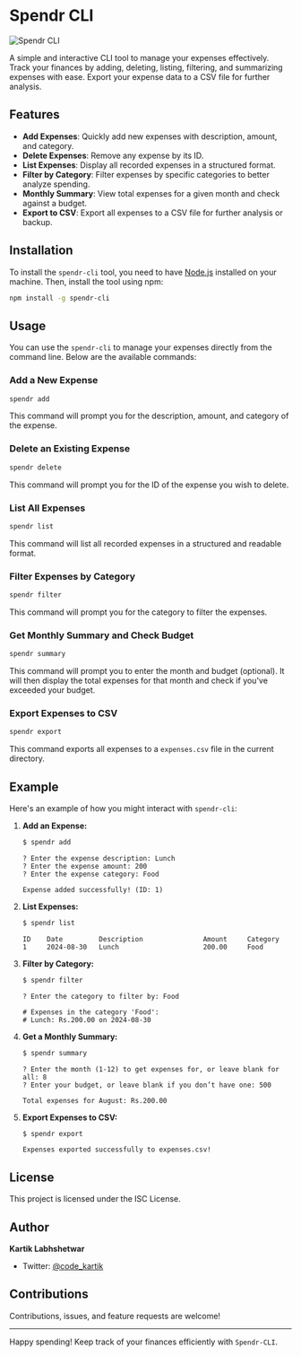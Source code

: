 # Spendr CLI

![Spendr CLI](https://img.shields.io/badge/Spendr-CLI-brightgreen)

A simple and interactive CLI tool to manage your expenses effectively. Track your finances by adding, deleting, listing, filtering, and summarizing expenses with ease. Export your expense data to a CSV file for further analysis.

## Features

- **Add Expenses**: Quickly add new expenses with description, amount, and category.
- **Delete Expenses**: Remove any expense by its ID.
- **List Expenses**: Display all recorded expenses in a structured format.
- **Filter by Category**: Filter expenses by specific categories to better analyze spending.
- **Monthly Summary**: View total expenses for a given month and check against a budget.
- **Export to CSV**: Export all expenses to a CSV file for further analysis or backup.

## Installation

To install the `spendr-cli` tool, you need to have [Node.js](https://nodejs.org/) installed on your machine. Then, install the tool using npm:

```bash
npm install -g spendr-cli
```

## Usage

You can use the `spendr-cli` to manage your expenses directly from the command line. Below are the available commands:

### Add a New Expense

```bash
spendr add
```

This command will prompt you for the description, amount, and category of the expense.

### Delete an Existing Expense

```bash
spendr delete
```

This command will prompt you for the ID of the expense you wish to delete.

### List All Expenses

```bash
spendr list
```

This command will list all recorded expenses in a structured and readable format.

### Filter Expenses by Category

```bash
spendr filter
```

This command will prompt you for the category to filter the expenses.

### Get Monthly Summary and Check Budget

```bash
spendr summary
```

This command will prompt you to enter the month and budget (optional). It will then display the total expenses for that month and check if you've exceeded your budget.

### Export Expenses to CSV

```bash
spendr export
```

This command exports all expenses to a `expenses.csv` file in the current directory.

## Example

Here's an example of how you might interact with `spendr-cli`:

1. **Add an Expense:**

    ```bash
    $ spendr add
    ```

    ```plaintext
    ? Enter the expense description: Lunch
    ? Enter the expense amount: 200
    ? Enter the expense category: Food
    ```

    ```plaintext
    Expense added successfully! (ID: 1)
    ```

2. **List Expenses:**

    ```bash
    $ spendr list
    ```

    ```plaintext
    ID    Date         Description               Amount     Category
    1     2024-08-30   Lunch                     200.00     Food
    ```

3. **Filter by Category:**

    ```bash
    $ spendr filter
    ```

    ```plaintext
    ? Enter the category to filter by: Food
    ```

    ```plaintext
    # Expenses in the category 'Food':
    # Lunch: Rs.200.00 on 2024-08-30
    ```

4. **Get a Monthly Summary:**

    ```bash
    $ spendr summary
    ```

    ```plaintext
    ? Enter the month (1-12) to get expenses for, or leave blank for all: 8
    ? Enter your budget, or leave blank if you don’t have one: 500
    ```

    ```plaintext
    Total expenses for August: Rs.200.00
    ```

5. **Export Expenses to CSV:**

    ```bash
    $ spendr export
    ```

    ```plaintext
    Expenses exported successfully to expenses.csv!
    ```

## License

This project is licensed under the ISC License.

## Author

**Kartik Labhshetwar**

- Twitter: [@code_kartik](https://twitter.com/code_kartik)

## Contributions

Contributions, issues, and feature requests are welcome!

---

Happy spending! Keep track of your finances efficiently with `Spendr-CLI`.